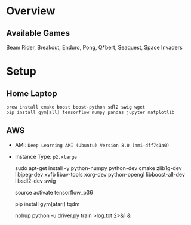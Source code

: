 
# Overview

## Available Games
Beam Rider, Breakout, Enduro, Pong, Q*bert, Seaquest, Space Invaders


# Setup

## Home Laptop

    brew install cmake boost boost-python sdl2 swig wget
    pip install gym[all] tensorflow numpy pandas jupyter matplotlib


## AWS

* AMI: `Deep Learning AMI (Ubuntu) Version 8.0 (ami-dff741a0)`
* Instance Type: `p2.xlarge`

    sudo apt-get install -y python-numpy python-dev cmake zlib1g-dev libjpeg-dev xvfb libav-tools xorg-dev python-opengl libboost-all-dev libsdl2-dev swig

    source activate tensorflow_p36

    pip install gym[atari] tqdm


    nohup python -u driver.py train >log.txt 2>&1 &
